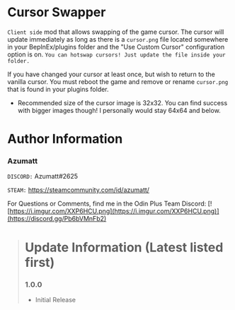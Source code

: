 ﻿# Cursor Swapper

`Client side` mod that allows swapping of the game cursor. The cursor will update immediately as long as there is
a `cursor.png` file
located somewhere in your BepInEx/plugins folder and the "Use Custom Cursor" configuration option is
on. `You can hotswap cursors! Just update the file inside your folder.`

If you have changed your cursor at least once, but wish to return to the vanilla cursor. You must reboot the game and
remove or rename `cursor.png` that is found in your plugins folder.

- Recommended size of the cursor image is 32x32. You can find success with bigger images though! I personally would stay
  64x64 and below.

# Author Information

### Azumatt

`DISCORD:` Azumatt#2625

`STEAM:` https://steamcommunity.com/id/azumatt/


For Questions or Comments, find me in the Odin Plus Team Discord:
[![https://i.imgur.com/XXP6HCU.png](https://i.imgur.com/XXP6HCU.png)](https://discord.gg/Pb6bVMnFb2)

> # Update Information (Latest listed first)
> ### 1.0.0
> - Initial Release